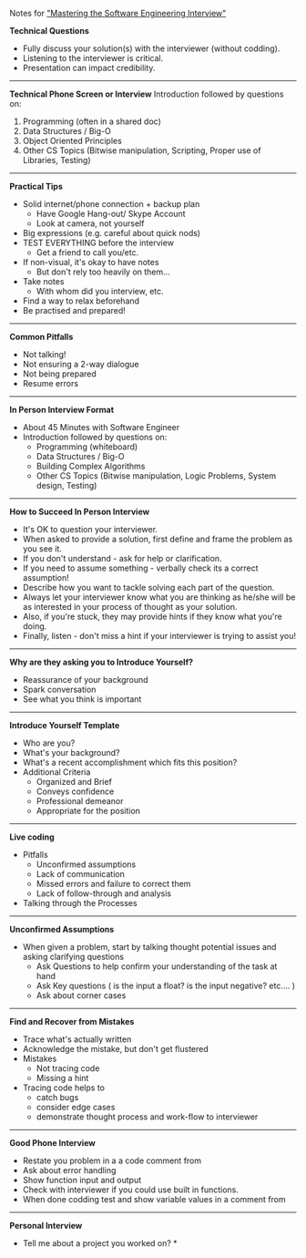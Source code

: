 Notes for ["Mastering the Software Engineering Interview"](https://www.coursera.org/learn/cs-tech-interview/)

__Technical Questions__  
*  Fully discuss your solution(s) with the interviewer (without codding).  
*  Listening to the interviewer is critical.  
*  Presentation can impact credibility.  

---  

__Technical Phone Screen or Interview__
Introduction followed by questions on:  
 1. Programming (often in a shared doc)  
 2. Data Structures / Big-O  
 3. Object Oriented Principles  
 4. Other CS Topics (Bitwise manipulation, Scripting, Proper use of Libraries, Testing)  

---  

__Practical Tips__ 
*  Solid internet/phone connection + backup plan  
	*  Have Google Hang-out/ Skype Account  
	*  Look at camera, not yourself  
*  Big expressions (e.g. careful about quick nods)  
*  TEST EVERYTHING before the interview  
	*  Get a friend to call you/etc.  
*  If non-visual, it's okay to have notes  
	*  But don't rely too heavily on them…  
*  Take notes  
	*  With whom did you interview, etc.  
*  Find a way to relax beforehand  
*  Be practised and prepared!  

---  

__Common Pitfalls__  
*  Not talking!  
*  Not ensuring a 2-way dialogue  
*  Not being prepared  
*  Resume errors  

---  

__In Person Interview Format__  
*  About 45 Minutes with Software Engineer  
*  Introduction followed by questions on:  
	*  Programming (whiteboard)  
	*  Data Structures / Big-O  
	*  Building Complex Algorithms  
	*  Other CS Topics (Bitwise manipulation, Logic Problems, System design, Testing)  

---  

__How to Succeed In Person Interview__  
*  It's OK to question your interviewer.
*  When asked to provide a solution, first define and frame the problem as you see it.
*  If you don't understand - ask for help or clarification.
*  If you need to assume something - verbally check its a correct assumption!
*  Describe how you want to tackle solving each part of the question.
*  Always let your interviewer know what you are thinking as he/she will be as interested in your process of thought as your solution.
*  Also, if you're stuck, they may provide hints if they know what you're doing.
*  Finally, listen - don't miss a hint if your interviewer is trying to assist you!

---  

__Why are they asking you to Introduce Yourself?__  
*  Reassurance of your background  
*  Spark conversation  
*  See what you think is important  

---  

__Introduce Yourself Template__  
*  Who are you?  
*  What's your background?  
*  What's a recent accomplishment which fits this position?  
*  Additional Criteria  
	*  Organized and Brief  
	*  Conveys confidence  
	*  Professional demeanor  
	*  Appropriate for the position  

---  

__Live coding__  
*  Pitfalls
	*  Unconfirmed assumptions
	*  Lack of communication
	*  Missed errors and failure to correct them
	*  Lack of follow-through and analysis
*  Talking through the Processes

---  

__Unconfirmed Assumptions__  
*  When given a problem, start by talking thought potential issues and asking clarifying questions
	*  Ask Questions to help confirm your understanding of the task at hand
	*  Ask Key questions ( is the input a float? is the input negative? etc.... )
	*  Ask about corner cases 

---  

__Find and Recover from Mistakes__  
*  Trace what's actually written  
*  Acknowledge the mistake, but don't get flustered  
*  Mistakes
	*  Not tracing code
	*  Missing a hint
*  Tracing code helps to
	*  catch bugs
	*  consider edge cases
	*  demonstrate thought process and work-flow to interviewer

---  

__Good Phone Interview__  
*  Restate you problem in a a code comment from
*  Ask about error handling 
*  Show function input and output
*  Check with interviewer if you could use built in functions.
*  When done codding test and show variable values in a comment from

---  

__Personal Interview__  
*  Tell me about a project you worked on?
	*  
